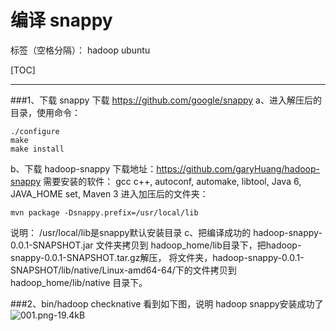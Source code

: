 # 编译 snappy

标签（空格分隔）： hadoop ubuntu

[TOC]

---
###1、下载 snappy
下载 https://github.com/google/snappy 
a、进入解压后的目录，使用命令：
```
./configure
make
make install
```
b、下载 hadoop-snappy
    下载地址：https://github.com/garyHuang/hadoop-snappy
需要安装的软件：
    gcc c++, autoconf, automake, libtool, Java 6, JAVA_HOME set, Maven 3
进入加压后的文件夹：
```
mvn package -Dsnappy.prefix=/usr/local/lib
```
说明： /usr/local/lib是snappy默认安装目录
c、把编译成功的 hadoop-snappy-0.0.1-SNAPSHOT.jar 文件夹拷贝到 hadoop_home/lib目录下，把hadoop-snappy-0.0.1-SNAPSHOT.tar.gz解压，
将文件夹，hadoop-snappy-0.0.1-SNAPSHOT/lib/native/Linux-amd64-64/下的文件拷贝到 hadoop_home/lib/native 目录下。

###2、bin/hadoop checknative
看到如下图，说明 hadoop snappy安装成功了
![001.png-19.4kB][1]

  [1]: http://static.zybuluo.com/Great-Chinese/nmdentdr2pq6oxgroj0rdojr/001.png